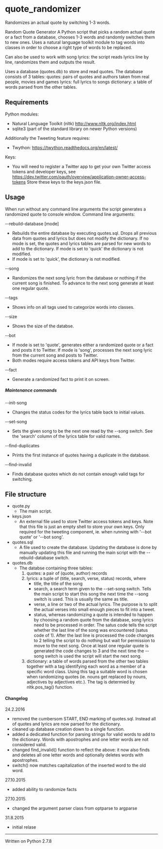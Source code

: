 # quote_randomizer
Randomizes an actual quote by switching 1-3 words.

Random Quote Generator
A Python script that picks a random actual quote or a fact from a database, chooses 1-3 words and randomly
switches them to new ones. Uses a natural language toolkit module to tag
words into classes in order to choose a right type of words to be replaced.

Can also be used to work with song lyrics: the script reads lyrics line
by line, randomizes them and outputs the result.

Uses a database (quotes.db) to store and read quotes. The database consists
of 3 tables:
quotes: pairs of quotes and authors taken from real people, movies and
        games
lyrics: full lyrics to songs
dictionary: a table of words parsed from the other tables.


## Requirements

Python modules:
 * Natural Language Toolkit (nltk)
     http://www.nltk.org/index.html
 * sqlite3  (part of the standard library on newer Python versions)

Additionally the Tweeting feature requires:
 * Twython:
     https://twython.readthedocs.org/en/latest/

Keys:
 * You will need to register a Twitter app to get your own Twitter access tokens and developer keys, see https://dev.twitter.com/oauth/overview/application-owner-access-tokens Store these keys to the keys.json file.


## Usage

When run without any command line arguments the script generates a randomized quote to console window.
Command line arguments:

--rebuild-database [mode]
 *  Rebuilds the entire database by executing quotes.sql. Drops all previous data from quotes and lyrics but does not modify the dictionary. If no mode is set, the quotes and lyrics tables are parsed for new words to add to the dictionary. If mode is set to 'quick' the dictionary is not modified.
 *  If mode is set to 'quick', the dictionary is not modified.

--song
  * Randomizes the next song lyric from the database or nothing if the current song is finished. To advance to the next song generate at least one regular quote.

--tags
  * Shows info on all tags used to categorize words into classes.

--size
  * Shows the size of the databse.

--bot <mode>
  * If mode is set to 'quote', generates either a randomized quote or a fact and posts it to Twitter. If mode is 'song', processes the next song lyric from the current song and posts to Twitter.
  * Both modes require access tokens and API keys from Twitter.

--fact
  * Generate a randomized fact to print it on screen.


##### Maintenance commands
--init-song
  * Changes the status codes for the lyrics table back to initial values.

--set-song <name>
  * Sets the given song to be the next one read by the --song switch. See the 'search' column of the lyrics table for valid names.

--find-duplicates
  * Prints the first instance of quotes having a duplicate in the database.
  
--find-invalid
  * Finds database quotes which do not contain enough valid tags for switching.


## File structure

* quote.py
  - The main script.
* keys.json
  - An external file used to store Twitter access tokens and keys. Note that this file is just an empty shell to store your own keys. Only required for the tweeting component, ie. when running with '--bot quote' or '--bot song'.
* quotes.sql
  - A file used to create the database. Updating the database is done by manually updating this file and running the main script with the --rebuild-database switch.
* quotes.db
  - The databse containing three tables:
    1. quotes: a pair of (quote, author) records
    2. lyrics: a tuple of (title, search, verse, status) records, where
       * title, the title of the song
       * search, a search term given to the --set-song switch. Tells the main script to start this song the next time the --song switch is used. This is usually the same as title.
       * verse, a line or two of the actual lyrics. The purpose is to split the actual verses into small enough pieces to fit into a tweet.
       * status, whereas randomizing a quote is intended to happen by choosing a random quote from the database, song lyrics need to be processed in order. The satus code tells the script whether the last line of the song was encountered (satus code of 1). After the last line is processed the code changes to 2 telling the script to do nothing but wait for permission to move to the next song. Once at least one regular quote is generated the code changes to 3 and the next time the --song switch is used the script will start the next song.
    3. dictionary: a table of words parsed from the other two tables together with a tag identifying each word as a member of a specific word class. Using this tag a suitable word is chosen when randomizing quotes (ie. nouns get replaced by nouns, adjectives by adjectives etc.). The tag is determied by nltk.pos_tag() function.


#### Changelog
24.2.2016
* removed the cumbersom START, END marking of quotes.sql. Instead all of quotes and lyrics are now parsed for the dictionary.
* cleaned up database creation down to a single function.
* added a dedicated function for parsing strings for valid words to add to the dictionary. Words with apostrophes and one letter words are not considered valid.
* changed find_invalid() function to reflect the above: it now also finds and deletes all one letter words and optionally deletes words with apostrophes.
* switch() now matches capitalization of the inserted word to the old word.

27.10.2015
* added ability to randomize facts

27.10.2015
* changed the argument parser class from optparse to argparse

31.8.2015
* initial relase

___
Written on Python 2.7.8

